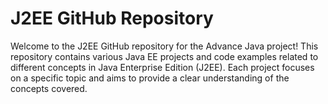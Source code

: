 # J2EE GitHub Repository 


Welcome to the J2EE GitHub repository for the Advance Java project! This repository contains various Java EE projects and code examples related to different concepts in Java Enterprise Edition (J2EE). Each project focuses on a specific topic and aims to provide a clear understanding of the concepts covered.
